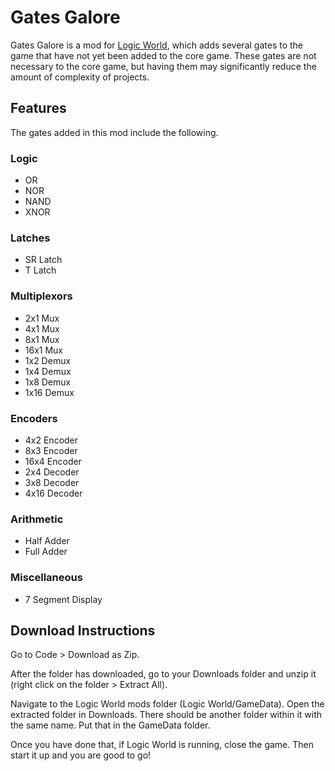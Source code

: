 # Gates Galore

Gates Galore is a mod for [Logic World](https://logicworld.net/), which adds several gates to the game that have not yet been added to the core game. These gates are not necessary to the core game, but having them may significantly reduce the amount of complexity of projects.

## Features

The gates added in this mod include the following.

### Logic
* OR
* NOR
* NAND
* XNOR

### Latches
* SR Latch
* T Latch

### Multiplexors
* 2x1 Mux
* 4x1 Mux
* 8x1 Mux
* 16x1 Mux
* 1x2 Demux
* 1x4 Demux
* 1x8 Demux
* 1x16 Demux

### Encoders
* 4x2 Encoder
* 8x3 Encoder
* 16x4 Encoder
* 2x4 Decoder
* 3x8 Decoder
* 4x16 Decoder

### Arithmetic
* Half Adder
* Full Adder

### Miscellaneous
* 7 Segment Display


## Download Instructions

Go to Code > Download as Zip.

After the folder has downloaded, go to your Downloads folder and unzip it (right click on the folder > Extract All).

Navigate to the Logic World mods folder (Logic World/GameData). Open the extracted folder in Downloads. There should be another folder within it with the same name. Put that in the GameData folder.

Once you have done that, if Logic World is running, close the game. Then start it up and you are good to go!
